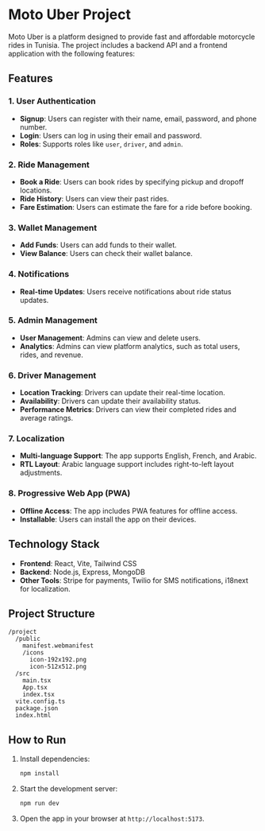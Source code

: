 # Moto Uber Project

Moto Uber is a platform designed to provide fast and affordable motorcycle rides in Tunisia. The project includes a backend API and a frontend application with the following features:

## Features

### 1. User Authentication
- **Signup**: Users can register with their name, email, password, and phone number.
- **Login**: Users can log in using their email and password.
- **Roles**: Supports roles like `user`, `driver`, and `admin`.

### 2. Ride Management
- **Book a Ride**: Users can book rides by specifying pickup and dropoff locations.
- **Ride History**: Users can view their past rides.
- **Fare Estimation**: Users can estimate the fare for a ride before booking.

### 3. Wallet Management
- **Add Funds**: Users can add funds to their wallet.
- **View Balance**: Users can check their wallet balance.

### 4. Notifications
- **Real-time Updates**: Users receive notifications about ride status updates.

### 5. Admin Management
- **User Management**: Admins can view and delete users.
- **Analytics**: Admins can view platform analytics, such as total users, rides, and revenue.

### 6. Driver Management
- **Location Tracking**: Drivers can update their real-time location.
- **Availability**: Drivers can update their availability status.
- **Performance Metrics**: Drivers can view their completed rides and average ratings.

### 7. Localization
- **Multi-language Support**: The app supports English, French, and Arabic.
- **RTL Layout**: Arabic language support includes right-to-left layout adjustments.

### 8. Progressive Web App (PWA)
- **Offline Access**: The app includes PWA features for offline access.
- **Installable**: Users can install the app on their devices.

## Technology Stack
- **Frontend**: React, Vite, Tailwind CSS
- **Backend**: Node.js, Express, MongoDB
- **Other Tools**: Stripe for payments, Twilio for SMS notifications, i18next for localization.

## Project Structure
```
/project
  /public
    manifest.webmanifest
    /icons
      icon-192x192.png
      icon-512x512.png
  /src
    main.tsx
    App.tsx
    index.tsx
  vite.config.ts
  package.json
  index.html
```

## How to Run
1. Install dependencies:
   ```bash
   npm install
   ```
2. Start the development server:
   ```bash
   npm run dev
   ```
3. Open the app in your browser at `http://localhost:5173`.

